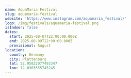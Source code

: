 ```yaml
---
name: AquaMaria Festival
slug: aquamaria-festival
website: 'https://www.instagram.com/aquamaria_festival/'
logo: /img/festivals/aquamaria-festival.png
isIndoor: false
dates:
  start: 2025-08-07T22:00:00.000Z
  end: 2025-08-09T22:00:00.000Z
  provisional: August
location:
  country: Germany
  city: Plattenburg
  lat: 52.95822077493347
  lon: 12.0303555745245
---
```


